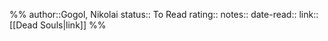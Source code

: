 %%
author::Gogol, Nikolai
status:: To Read
rating::
notes::
date-read::
link:: [[Dead Souls|link]]
%%